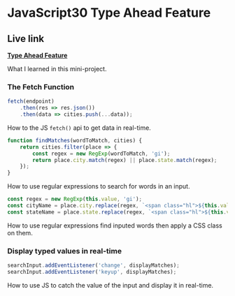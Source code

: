 # JavaScript30 Type Ahead Feature

## Live link
**[Type Ahead Feature](https://rawcdn.githack.com/Redvanisation/JavaScript-30/616ccaf26c26628c6732be4acc44ae208390d3a2/6.Type-Ahead/index.html)**

What I learned in this mini-project.

### The Fetch Function

``` javascript
fetch(endpoint)
    .then(res => res.json())
    .then(data => cities.push(...data));
```

How to the JS `fetch()` api to get data in real-time.

``` JavaScript
function findMatches(wordToMatch, cities) {
    return cities.filter(place => {
        const regex = new RegExp(wordToMatch, 'gi');
        return place.city.match(regex) || place.state.match(regex);
    });
}
```

How to use regular expressions to search for words in an input.

``` JavaScript
const regex = new RegExp(this.value, 'gi');
const cityName = place.city.replace(regex, `<span class="hl">${this.value}</span>`);
const stateName = place.state.replace(regex, `<span class="hl">${this.value}</span>`);
```

How to use regular expressions find inputed words then apply a CSS class on them.


### Display typed values in real-time

``` javascript
searchInput.addEventListener('change', displayMatches);
searchInput.addEventListener('keyup', displayMatches);
```

How to use JS to catch the value of the input and display it in real-time.

